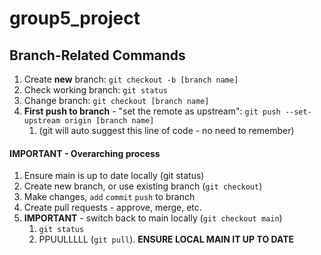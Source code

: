 # group5_project

## Branch-Related Commands

1. Create **new** branch: `git checkout -b [branch name]`
2. Check working branch: `git status`
3. Change branch: `git checkout [branch name]`
4. **First push to branch** - "set the remote as upstream": `git push --set-upstream origin [branch name]`
   1. (git will auto suggest this line of code - no need to remember)

#### IMPORTANT - Overarching process
1. Ensure main is up to date locally (git status)
2. Create new branch, or use existing branch (`git checkout`)
3. Make changes, `add` `commit` `push` to branch
4. Create pull requests - approve, merge, etc.
5. **IMPORTANT** - switch back to main locally (`git checkout main`) 
   1. `git status`
   2. PPUULLLLL (`git pull`). **ENSURE LOCAL MAIN IT UP TO DATE**
